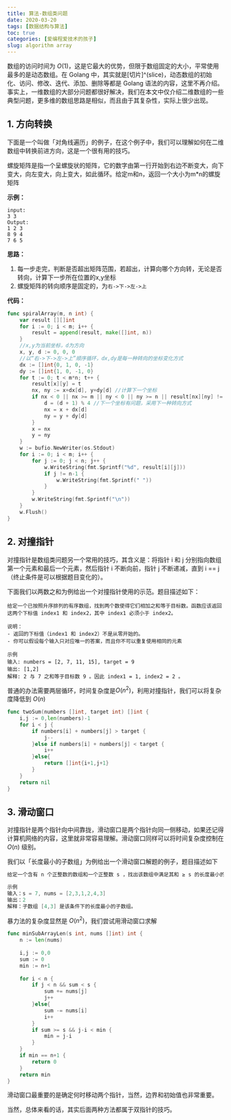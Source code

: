 ```yaml
---
title: 算法-数组类问题
date: 2020-03-20
tags: [数据结构与算法]
toc: true
categories: [爱编程爱技术的孩子]
slug: algorithm array
---
```


数组的访问时间为 $O(1)$，这是它最大的优势，但限于数组固定的大小，平常使用最多的是动态数组。在 Golang 中，其实就是[切片]^(slice)，动态数组的初始化、访问、修改、迭代、添加、删除等都是 Golang 语法的内容，这里不再介绍。事实上，一维数组的大部分问题都很好解决，我们在本文中仅介绍二维数组的一些典型问题，更多维的数组思路是相似，而且由于其复杂性，实际上很少出现。

## 1. 方向转换

下面是一个叫做「对角线遍历」的例子，在这个例子中，我们可以理解如何在二维数组中转换前进方向，这是一个很有用的技巧。

螺旋矩阵是指一个呈螺旋状的矩阵，它的数字由第一行开始到右边不断变大，向下变大，向左变大，向上变大，如此循环。给定m和n，返回一个大小为m*n的螺旋矩阵

**示例：**

```in
input:
3 3
Output:
1 2 3
8 9 4
7 6 5
```

**思路：**

1. 每一步走完，判断是否超出矩阵范围，若超出，计算向哪个方向转，无论是否转向，计算下一步所在位置的x,y坐标
2. 螺旋矩阵的转向顺序是固定的，为`右->下->左->上`

**代码：**

```go
func spiralArray(m, n int) {
	var result [][]int
	for i := 0; i < m; i++ {
		result = append(result, make([]int, n))
	}
    //x,y为当前坐标，d为方向
	x, y, d := 0, 0, 0
    //以“右->下->左->上”顺序循环，dx,dy是每一种转向的坐标变化方式
	dx := []int{0, 1, 0, -1}
	dy := []int{1, 0, -1, 0}
	for t := 0; t < m*n; t++ {
		result[x][y] = t
		nx, ny := x+dx[d], y+dy[d] //计算下一个坐标
		if nx < 0 || nx >= m || ny < 0 || ny >= n || result[nx][ny] != 0 {
			d = (d + 1) % 4 //下一个坐标有问题，采用下一种转向方式
			nx = x + dx[d]
			ny = y + dy[d]
		}
		x = nx
		y = ny
	}
	w := bufio.NewWriter(os.Stdout)
	for i := 0; i < m; i++ {
		for j := 0; j < n; j++ {
			w.WriteString(fmt.Sprintf("%d", result[i][j]))
			if j != n-1 {
				w.WriteString(fmt.Sprintf(" "))
			}
		}
		w.WriteString(fmt.Sprintf("\n"))
	}
	w.Flush()
}
```

## 2. 对撞指针

对撞指针是数组类问题另一个常用的技巧，其含义是：将指针 i 和 j 分别指向数组第一个元素和最后一个元素，然后指针 i 不断向前，指针 j 不断递减，直到 i == j（终止条件是可以根据题目变化的）。

下面我们以两数之和为例给出一个对撞指针使用的示范。题目描述如下：

```
给定一个已按照升序排列的有序数组，找到两个数使得它们相加之和等于目标数。函数应该返回这两个下标值 index1 和 index2，其中 index1 必须小于 index2。

说明：
- 返回的下标值（index1 和 index2）不是从零开始的。
- 你可以假设每个输入只对应唯一的答案，而且你不可以重复使用相同的元素

示例
输入: numbers = [2, 7, 11, 15], target = 9
输出: [1,2]
解释: 2 与 7 之和等于目标数 9 。因此 index1 = 1, index2 = 2 。
```

普通的办法需要两层循环，时间复杂度是$O(n^2)$，利用对撞指针，我们可以将复杂度降低到 $O(n)$

```go
func twoSum(numbers []int, target int) []int {
    i,j := 0,len(numbers)-1
    for i < j {
        if numbers[i] + numbers[j] > target {
            j--
        }else if numbers[i] + numbers[j] < target {
            i++
        }else{
            return []int{i+1,j+1}
        }
    }
    return nil
}
```

## 3. 滑动窗口

对撞指针是两个指针向中间靠拢，滑动窗口是两个指针向同一侧移动，如果还记得计算机网络的内容，这里就非常容易理解。滑动窗口同样可以将时间复杂度控制在 $O(n)$ 级别。

我们以「长度最小的子数组」为例给出一个滑动窗口解题的例子，题目描述如下

```go
给定一个含有 n 个正整数的数组和一个正整数 s ，找出该数组中满足其和 ≥ s 的长度最小的子数组，并返回其长度。如果不存在符合条件的子数组，返回 0。

示例
输入：s = 7, nums = [2,3,1,2,4,3]
输出：2
解释：子数组 [4,3] 是该条件下的长度最小的子数组。
```

暴力法的复杂度显然是 $O(n^2)$，我们尝试用滑动窗口求解

```go
func minSubArrayLen(s int, nums []int) int {
    n := len(nums)
   
    i,j := 0,0
    sum := 0
    min := n+1
    
    for i < n {
        if j < n && sum < s {
            sum += nums[j]
            j++
        }else{
            sum -= nums[i]
            i++
        }
        if sum >= s && j-i < min {
            min = j-i
        }
    }
    if min == n+1 {
        return 0
    }
    return min
}
```

滑动窗口最重要的是确定何时移动两个指针，当然，边界和初始值也非常重要。

当然，总体来看的话，其实后面两种方法都属于双指针的技巧。